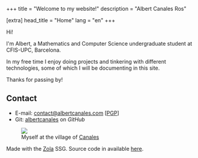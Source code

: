 +++
title = "Welcome to my website!"
description = "Albert Canales Ros"

[extra]
head_title = "Home"
lang = "en"
+++

Hi!

I'm Albert, a Mathematics and Computer Science undergraduate student at CFIS-UPC, Barcelona.

In my free time I enjoy doing projects and tinkering with different technologies, some of which I will be documenting in this site.

Thanks for passing by! 

## Contact

- E-mail: [contact@albertcanales.com](mailto:contact@albertcanales.com) \[[PGP](https://keys.openpgp.org/vks/v1/by-fingerprint/CA5A575614CAE6B85DE41239C5D99B68858D1CFB)\]
- Git: [albertcanales](https://github.com/albertcanales) on *GitHub*

<figure>
    <img src="/canales-sierra-nevada.jpeg" class="inlineimg">
    <figcaption>
        Myself at the village of <a href="https://osm.org/go/b7LRNT7x-?node=2495264185">Canales</a>
    </figcaption>
</figure>

Made with the [Zola](https://getzola.org) SSG. Source code in available [here](https://github.com/albertcanales/albertcanales.com).
